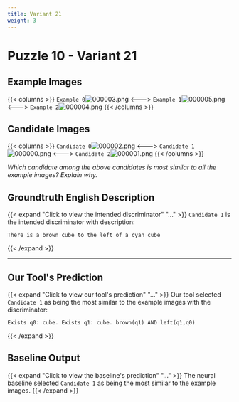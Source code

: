 ```yaml
---
title: Variant 21
weight: 3
---
```


# Puzzle 10 - Variant 21

## Example Images
{{< columns >}}
`Example 0`![000003.png](/clevr-variants/alternate-color/fovariant-21/render/images/CLEVR_val_000003.png)
<--->
`Example 1`![000005.png](/clevr-variants/alternate-color/fovariant-21/render/images/CLEVR_val_000005.png)
<--->
`Example 2`![000004.png](/clevr-variants/alternate-color/fovariant-21/render/images/CLEVR_val_000004.png)
{{< /columns >}}

## Candidate Images
{{< columns >}}
`Candidate 0`![000002.png](/clevr-variants/alternate-color/fovariant-21/render/images/CLEVR_val_000002.png)
<--->
`Candidate 1`![000000.png](/clevr-variants/alternate-color/fovariant-21/render/images/CLEVR_val_000000.png)
<--->
`Candidate 2`![000001.png](/clevr-variants/alternate-color/fovariant-21/render/images/CLEVR_val_000001.png)
{{< /columns >}}

*Which candidate among the above candidates is most similar to all the example images? Explain why.*

## Groundtruth English Description

{{< expand "Click to view the intended discriminator" "..." >}}
`Candidate 1` is the intended discriminator with description:
```plaintext 
There is a brown cube to the left of a cyan cube
```
{{< /expand >}}

---



## Our Tool's Prediction

{{< expand "Click to view our tool's prediction" "..." >}}
Our tool selected `Candidate 1` as being the most similar to the example images with the discriminator:
```plaintext
Exists q0: cube. Exists q1: cube. brown(q1) AND left(q1,q0)
```
{{< /expand >}}



## Baseline Output

{{< expand "Click to view the baseline's prediction" "..." >}}
The neural baseline selected `Candidate 1` as being the most similar to the example images.
{{< /expand >}}

